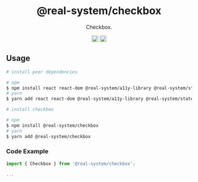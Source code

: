 <h1 align="center">@real-system/checkbox</h1>
<p align="center">Checkbox.</p>
<p align="center">
<a href="https://www.npmjs.com/package/@real-system/checkbox"><img src="https://badgen.net/npm/v/@real-system/checkbox?label=&icon=npm&color=blue" alt="npm version" height="18"/></a>
<a href="https://www.npmjs.com/package/@real-system/checkbox"><img src="https://badgen.net/bundlephobia/min/@real-system/checkbox" alt="minified size" height="18"/></a>
</p>

## Usage

```bash
# install peer dependencies

# npm
$ npm install react react-dom @real-system/a11y-library @real-system/state-library @real-system/styling-library @real-system/theme-library @real-system/typography @real-system/utils-library
# yarn
$ yarn add react react-dom @real-system/a11y-library @real-system/state-library @real-system/styling-library @real-system/theme-library @real-system/typography @real-system/utils-library

# install checkbox

# npm
$ npm install @real-system/checkbox
# yarn
$ yarn add @real-system/checkbox
```

### Code Example

```javascript
import { Checkbox } from '@real-system/checkbox';

...

```
